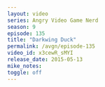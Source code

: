 ```yaml
---
layout: video
series: Angry Video Game Nerd
season: 9
episode: 135
title: "Darkwing Duck"
permalink: /avgn/episode-135
video_id: x3cewR_sMYI
release_date: 2015-05-13
mike_notes:
toggle: off
---
```

